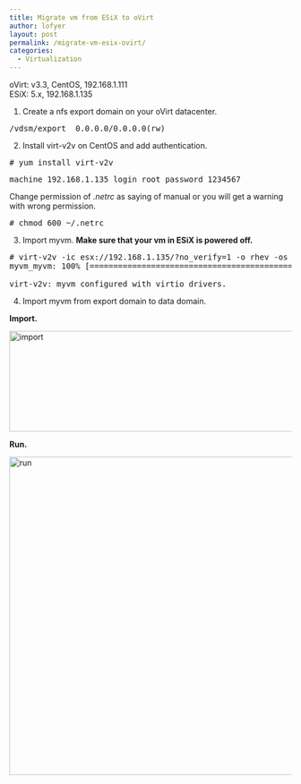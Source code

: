 ```yaml
---
title: Migrate vm from ESiX to oVirt
author: lofyer
layout: post
permalink: /migrate-vm-esix-ovirt/
categories:
  - Virtualization
---
```

oVirt: v3.3, CentOS, 192.168.1.111  
ESiX: 5.x, 192.168.1.135

1. Create a nfs export domain on your oVirt datacenter.

<pre title="/etc/exports">/vdsm/export	0.0.0.0/0.0.0.0(rw)</pre>

2. Install virt-v2v on CentOS and add authentication.

<pre># yum install virt-v2v</pre>

<pre title="~/.netrc">machine 192.168.1.135 login root password 1234567</pre>

Change permission of *.netrc* as saying of manual or you will get a warning with wrong permission.

<pre># chmod 600 ~/.netrc</pre>

3. Import myvm. **Make sure that your vm in ESiX is powered off.**

<pre># virt-v2v -ic esx://192.168.1.135/?no_verify=1 -o rhev -os 192.168.1.111:/virtfan/export --network mgmtnet myvm
myvm_myvm: 100% [====================================================]D 0h04m48s

virt-v2v: myvm configured with virtio drivers.</pre>

4. Import myvm from export domain to data domain.

**Import.**

<a href="http://blog.lofyer.org/migrate-vm-esix-ovirt/import/" rel="attachment wp-att-3185"><img src="http://blog.lofyer.org/wp-content/uploads/import.png" alt="import" width="824" height="180" class="alignnone size-full wp-image-3185" /></a>

**Run.**

<a href="http://blog.lofyer.org/migrate-vm-esix-ovirt/run/" rel="attachment wp-att-3186"><img src="http://blog.lofyer.org/wp-content/uploads/run.png" alt="run" width="1065" height="569" class="alignnone size-full wp-image-3186" /></a>